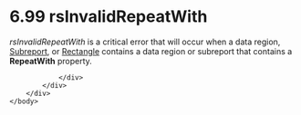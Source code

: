 <html dir="LTR" xmlns:mshelp="http://msdn.microsoft.com/mshelp" xmlns:ddue="http://ddue.schemas.microsoft.com/authoring/2003/5" xmlns:xlink="http://www.w3.org/1999/xlink" xmlns:tool="http://www.microsoft.com/tooltip">
    <head>
        <meta http-equiv="Content-Type" content="text/html; CHARSET=utf-8"></meta>
        <meta name="save" content="history"></meta>
        <title>6.99 rsInvalidRepeatWith</title>
        <xml>
            <mshelp:toctitle title="6.99 rsInvalidRepeatWith"></mshelp:toctitle>
            <mshelp:rltitle title="[MS-RDL]: rsInvalidRepeatWith"></mshelp:rltitle>
            <mshelp:keyword index="A" term="f06329b7-3d55-46b5-977f-356bdd666eca"></mshelp:keyword>
            <mshelp:attr name="DCSext.ContentType" value="open specification"></mshelp:attr>
            <mshelp:attr name="AssetID" value="f06329b7-3d55-46b5-977f-356bdd666eca"></mshelp:attr>
            <mshelp:attr name="TopicType" value="kbRef"></mshelp:attr>
            <mshelp:attr name="DCSext.Title" value="[MS-RDL]: rsInvalidRepeatWith" />
        </xml>
    </head>
    <body>
        <div id="header">
            <h1 class="heading">6.99 rsInvalidRepeatWith</h1>
        </div>
        <div id="mainSection">
            <div id="mainBody">
                <div id="allHistory" class="saveHistory"></div>
                <div id="sectionSection0" class="section" name="collapseableSection">
                    

<p><i>rsInvalidRepeatWith</i> is a critical error that will
occur when a data region, <a href="04d4d6d6-e103-48fc-b4f7-bf5b4a7e56e5.md">Subreport</a>,
or <a href="e36a41ea-aeaf-45cc-969e-8ab1e380882c.md">Rectangle</a> contains a
data region or subreport that contains a <b>RepeatWith</b> property.</p>


                </div>
            </div>
        </div>
    </body>
</html>